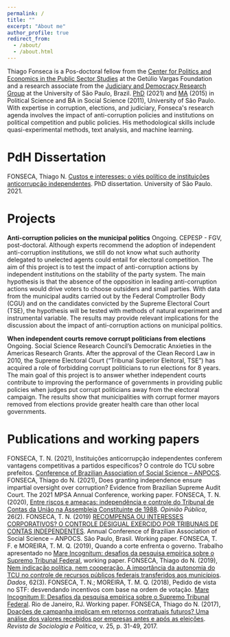 ```yaml
---
permalink: /
title: ""
excerpt: "About me"
author_profile: true
redirect_from: 
  - /about/
  - /about.html
---
```


Thiago Fonseca is a Pos-doctoral fellow from the [Center for Politics and Economics in the Public Sector Studies](http://www.cepesp.io/) at the Getúlio Vargas Foundation and a research associate from the [Judiciary and Democracy Research Group](https://www.judiciarioedemocracia.com.br/) at the University of São Paulo, Brazil. [PhD](https://www.teses.usp.br/teses/disponiveis/8/8131/tde-20082021-122741/pt-br.php) (2021) and [MA](https://teses.usp.br/teses/disponiveis/8/8131/tde-09032016-155106/pt-br.php) (2015) in Political Science and BA in Social Science (2011), University of São Paulo. With expertise in corruption, elections, and judiciary, Fonseca's research agenda involves the impact of anti-corruption policies and institutions on political competition and public policies. His methodological skills include quasi-experimental methods, text analysis, and machine learning.

PdH Dissertation
======
FONSECA, Thiago N. [Custos e interesses: o viés político de instituições anticorrupção independentes](https://www.teses.usp.br/teses/disponiveis/8/8131/tde-20082021-122741/pt-br.php). PhD dissertation. University of São Paulo. 2021.

Projects
======

**Anti-corruption policies on the municipal politics**
  Ongoing. CEPESP - FGV, post-doctoral.
  Although experts recommend the adoption of independent anti-corruption institutions, we still do not know what such authority delegated to unelected agents could entail for electoral competition. The aim of this project is to test the impact of anti-corruption actions by independent institutions on the stability of the party system. The main hypothesis is that the absence of the opposition in leading anti-corruption actions would drive voters to choose outsiders and small parties. With data from the municipal audits carried out by the Federal Comptroller Body (CGU) and on the candidates convicted by the Supreme Electoral Court (TSE), the hypothesis will be tested with methods of natural experiment and instrumental variable. The results may provide relevant implications for the discussion about the impact of anti-corruption actions on municipal politics.

**When independent courts remove corrupt politicians from elections**
  Ongoing. Social Science Research Council’s Democratic Anxieties in the Americas Research Grants.
  After the approval of the Clean Record Law in 2010, the Supreme Electoral Court (“Tribunal Superior Eleitoral, TSE”) has acquired a role of forbidding corrupt politicians to run elections for 8 years. The main goal of this project is to answer whether independent courts contribute to improving the performance of governments in providing public policies when judges put corrupt politicians away from the electoral campaign. The results show that municipalities with corrupt former mayors removed from elections provide greater health care than other local governments.

Publications and working papers
======
  FONSECA, T. N. (2021), Instituições anticorrupção independentes conferem vantagens competitivas a partidos específicos? O controle do TCU sobre prefeitos. [Conference of Brazilian Association of Social Science – ANPOCS](https://www.anpocs2021.sinteseeventos.com.br/atividade/view?q=YToyOntzOjY6InBhcmFtcyI7czozNjoiYToxOntzOjEyOiJJRF9BVElWSURBREUiO3M6MzoiMjY1Ijt9IjtzOjE6ImgiO3M6MzI6ImU3OTZlNzYwYTRhMTExYzFmY2RmMzAwNWU3ZmU2NjNhIjt9&ID_ATIVIDADE=265).
  FONSECA, Thiago do N. (2021), Does granting independence ensure impartial oversight over corruption? Evidence from Brazilian Supreme Audit Court. The 2021 MPSA Annual Conference, working paper.
  FONSECA, T. N. (2020), [Entre riscos e ameaças: independência e controle do Tribunal de Contas da União na Assembleia Constituinte de 1988](https://www.scielo.br/j/op/a/SVcLfJMgCmmz9VtjCbRJyVv/?lang=pt&format=pdf). _Opinião Pública_, 26(2).
  FONSECA, T. N. (2019) [RECOMPENSA OU INTERESSES CORPORATIVOS? O CONTROLE DESIGUAL EXERCIDO POR TRIBUNAIS DE CONTAS INDEPENDENTES](https://anpocs.com/index.php/encontros/papers/43-encontro-anual-da-anpocs/st-11/st10-8/11681-recompensa-ou-interesses-corporativos-o-controle-desigual-exercido-por-tribunais-de-contas-independentes/file). Annual Conference of Brazilian Association of Social Science – ANPOCS. São Paulo, Brasil. Working paper.
  FONSECA, T. F. e MOREIRA, T. M. Q. (2019), Quando a corte enfrenta o governo. Trabalho apresentado no [Mare Incognitum: desafios da pesquisa empírica sobre o Supremo Tribunal Federal](https://www.insper.edu.br/agenda-de-eventos/mare-incognitum/), working paper.
  FONSECA, Thiago do N. (2019), [Nem indicação política, nem cooperação. A importância da autonomia do TCU no controle de recursos públicos federais transferidos aos municípios](https://www.scielo.br/j/dados/a/Yp8pqLtjC9HM8y7wX4hJx6p/?lang=pt&format=pdf). _Dados_, 62(3).
  FONSECA, T. N.; MOREIRA, T. M. Q. (2018), Pedido de vista no STF: desvendando incentivos com base na ordem de votação. [Mare Incognitum II: Desafios da pesquisa empírica sobre o Supremo Tribunal Federal](https://www.jota.info/wp-content/uploads/2018/09/50b221f39543fb8889e829a3f12850fa.pdf). Rio de Janeiro, RJ. Working paper.
  FONSECA, Thiago do N. (2017), [Doações de campanha implicam em retornos contratuais futuros? Uma análise dos valores recebidos por empresas antes e após as eleições](https://www.scielo.br/j/rsocp/a/xNGWkYrNGPHGS9dmQcjQNpL/?lang=pt&format=pdf). _Revista de Sociologia e Política_, v. 25, p. 31-49, 2017.


